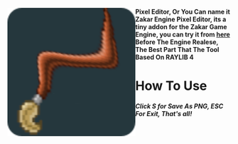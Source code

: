 <img align="left" src="hello-world-icon.png" width="288px"/> **Pixel Editor, Or You Can name it Zakar Engine Pixel Editor, its a tiny addon for the Zakar Game Engine, you can try it from <a href="">here</a> Before The Engine Realese, The Best Part That The Tool Based On RAYLIB 4**
<h1>How To Use</h1>
<h5>Click S for Save As PNG, ESC For Exit, That's all!</h5>

